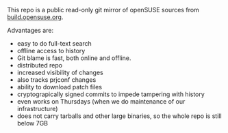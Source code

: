 This repo is a public read-only git mirror of openSUSE sources
from [build.opensuse.org](https://build.opensuse.org/).

Advantages are:

* easy to do full-text search
* offline access to history
* Git blame is fast, both online and offline.
* distributed repo
* increased visibility of changes
* also tracks prjconf changes
* ability to download patch files
* cryptograpically signed commits to impede tampering with history
* even works on Thursdays (when we do maintenance of our infrastructure)
* does not carry tarballs and other large binaries, so the whole repo is still below 7GB

